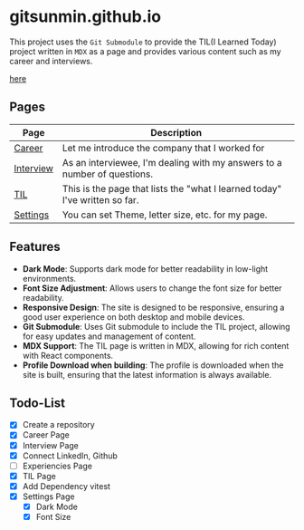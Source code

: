 # gitsunmin.github.io

This project uses the `Git Submodule` to provide the TIL(I Learned Today) project written in `MDX` as a page and provides various content such as my career and interviews.

[here](https://gitsunmin.github.io/)

## Pages
| Page | Description |
| ---- | ----------- |
| [Career](https://gitsunmin.github.io/careers) | Let me introduce the company that I worked for |
| [Interview](https://gitsunmin.github.io/interview) | As an interviewee, I'm dealing with my answers to a number of questions. |
| [TIL](https://gitsunmin.github.io/til/README) | This is the page that lists the "what I learned today" I've written so far. |
| [Settings](https://gitsunmin.github.io/settings) | You can set Theme, letter size, etc. for my page.|


## Features
- **Dark Mode**: Supports dark mode for better readability in low-light environments.
- **Font Size Adjustment**: Allows users to change the font size for better readability.
- **Responsive Design**: The site is designed to be responsive, ensuring a good user experience on both desktop and mobile devices.
- **Git Submodule**: Uses Git submodule to include the TIL project, allowing for easy updates and management of content.
- **MDX Support**: The TIL page is written in MDX, allowing for rich content with React components.
- **Profile Download when building**: The profile is downloaded when the site is built, ensuring that the latest information is always available.

## Todo-List

- [x] Create a repository
- [x] Career Page
- [x] Interview Page
- [x] Connect LinkedIn, Github
- [ ] Experiencies Page
- [x] TIL Page
- [x] Add Dependency vitest
- [x] Settings Page
  - [x] Dark Mode
  - [x] Font Size